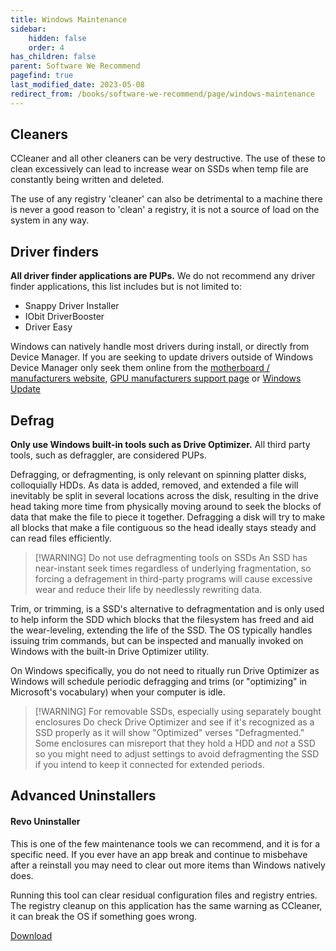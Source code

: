 ```yaml
---
title: Windows Maintenance
sidebar:
    hidden: false
    order: 4
has_children: false
parent: Software We Recommend
pagefind: true
last_modified_date: 2023-05-08
redirect_from: /books/software-we-recommend/page/windows-maintenance
---
```



## Cleaners
CCleaner and all other cleaners can be very destructive. The use of these to clean excessively can lead to increase wear on SSDs when temp file are constantly being written and deleted. 

The use of any registry 'cleaner' can also be detrimental to a machine there is never a good reason to 'clean' a registry, it is not a source of load on the system in any way.

## Driver finders
**All driver finder applications are PUPs.**
We do not recommend any driver finder applications, this list includes but is not limited to:

* Snappy Driver Installer
* IObit DriverBooster
* Driver Easy

Windows can natively handle most drivers during install, or directly from Device Manager. If you are seeking to update drivers outside of Windows Device Manager only seek them online from the [motherboard / manufacturers website](/learning/computing-101.html#support-sites), [GPU manufacturers support page](/learning/computing-101.html#gpu-driver-downloads) or [Windows Update](/learning/computing-101.html#installing-drivers) 

## Defrag
**Only use Windows built-in tools such as Drive Optimizer.** All third party tools, such as defraggler, are considered PUPs.

Defragging, or defragmenting, is only relevant on spinning platter disks, colloquially HDDs. As data is added, removed, and extended a file will inevitably be split in several locations across the disk, resulting in the drive head taking more time from physically moving around to seek the blocks of data that make the file to piece it together. Defragging a disk will try to make all blocks that make a file contiguous so the head ideally stays steady and can read files efficiently.

> [!WARNING] Do not use defragmenting tools on SSDs
> An SSD has near-instant seek times regardless of underlying fragmentation, so forcing a defragement in third-party programs will cause excessive wear and reduce their life by needlessly rewriting data.

Trim, or trimming, is a SSD's alternative to defragmentation and is only used to help inform the SDD which blocks that the filesystem has freed and aid the wear-leveling, extending the life of the SSD. The OS typically handles issuing trim commands, but can be inspected and manually invoked on Windows with the built-in Drive Optimizer utility.

On Windows specifically, you do not need to ritually run Drive Optimizer as Windows will schedule periodic defragging and trims (or "optimizing" in Microsoft's vocabulary) when your computer is idle.

> [!WARNING] For removable SSDs, especially using  separately bought enclosures
> Do check Drive Optimizer and see if it's recognized as a SSD properly as it will show "Optimized" verses "Defragmented." Some enclosures can misreport that they hold a HDD and _not_ a SSD so you might need to adjust settings to avoid defragmenting the SSD if you intend to keep it connected for extended periods.

## Advanced Uninstallers
#### Revo Uninstaller
This is one of the few maintenance tools we can recommend, and it is for a specific need. If you ever have an app break and continue to misbehave after a reinstall you may need to clear out more items than Windows natively does. 

Running this tool can clear residual configuration files and registry entries. The registry cleanup on this application has the same warning as CCleaner, it can break the OS if something goes wrong.

[Download](https://www.revouninstaller.com/start-freeware-download-portable)